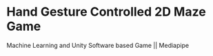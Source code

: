 # Hand Gesture Controlled 2D Maze Game
 Machine Learning and Unity Software based Game || Mediapipe 
